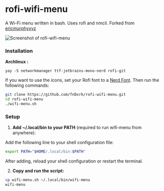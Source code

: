 # rofi-wifi-menu

A Wi-Fi menu written in bash. Uses rofi and nmcli. Forked from [ericmurphyxyz](https://github.com/ericmurphyxyz/rofi-wifi-menu) 

![Screenshot of rofi-wifi-menu](https://github.com/user-attachments/assets/dc3ec766-dcdc-49c9-980b-387619385fed)

### Installation

**Archlinux :**
```
yay -S networkmanager ttf-jetbrains-mono-nerd rofi-git
```
If you want to use the icons, set your Rofi font to a [Nerd Font](https://github.com/ryanoasis/nerd-fonts). Then run the following commands:

```bash
git clone https://github.com/fnDxrk/rofi-wifi-menu.git
cd rofi-wifi-menu
./wifi-menu.sh
```

### Setup

1. **Add ~/.local/bin to your PATH** (required to run wifi-menu from anywhere): 

Add the following line to your shell configuration file:

```bash
export PATH="$HOME/.local/bin:$PATH"
```

After adding, reload your shell configuration or restart the terminal.

2. **Copy and run the script:**
```bash
cp wifi-menu.sh ~/.local/bin/wifi-menu
wifi-menu
```
